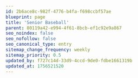 ```yaml
---
id: 2b6ace8c-982f-4776-b4fa-f698ccbf57ae
blueprint: page
title: 'Senior Baseball'
parent: 80119a42-e994-4f61-8bcb-ef1c92e9a867
seo_noindex: false
seo_nofollow: false
seo_canonical_type: entry
sitemap_change_frequency: weekly
sitemap_priority: 0.5
updated_by: f727c14d-33d9-4ccd-9de0-fdbe1661319b
updated_at: 1756521520
---
```

